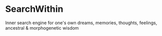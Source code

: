SearchWithin
============

Inner search engine for one's own dreams, memories, thoughts, feelings, ancestral &amp; morphogenetic wisdom
